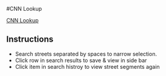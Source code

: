 #CNN Lookup

[CNN Lookup](https://jenwong.github.io/CNN-Intersection-Lookup/cnn-lookup.html)

## Instructions

- Search streets separated by spaces to narrow selection.
- Click row in search results to save & view in side bar
- Click item in search histroy to view street segments again

